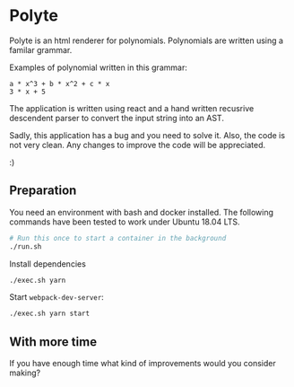 # Polyte

Polyte is an html renderer for polynomials. Polynomials
are written using a familar grammar.

Examples of polynomial written in this grammar:

```
a * x^3 + b * x^2 + c * x
3 * x + 5
```

The application is written using react and a hand written recusrive descendent parser to convert the input string into
an AST.

Sadly, this application has a bug and you need to solve it.
Also, the code is not very clean. Any changes to improve the code
will be appreciated.

:)

## Preparation

You need an environment with bash and docker installed.
The following commands have been tested to work under Ubuntu 18.04 LTS.

```bash
# Run this once to start a container in the background
./run.sh
```

Install dependencies

```bash
./exec.sh yarn
```

Start `webpack-dev-server`:

```bash
./exec.sh yarn start
```

## With more time

If you have enough time what kind of improvements would you consider
making?